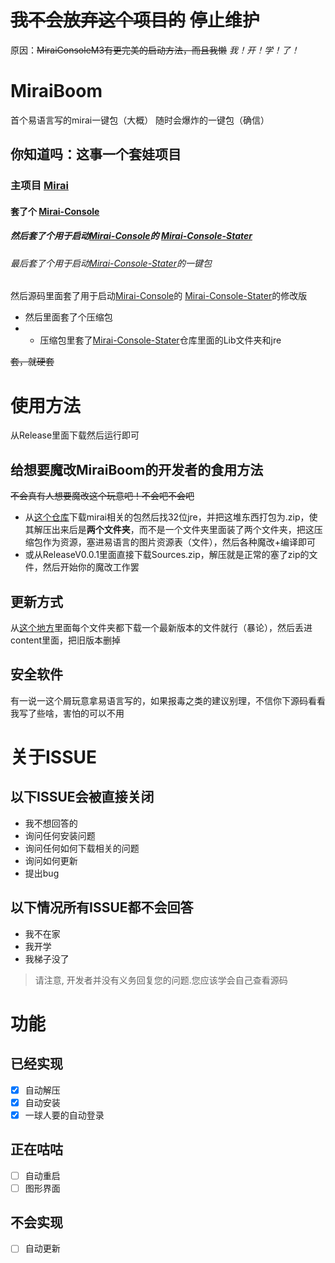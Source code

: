 # ~~我不会放弃这个项目的~~ 停止维护
原因：~~MiraiConsoleM3有更完美的启动方法，而且我懒~~
*我！开！学！了！*


# MiraiBoom

首个易语言写的mirai一键包（大概）
随时会爆炸的一键包（确信）

## 你知道吗：这事一个套娃项目
 ### 主项目 [Mirai](https://github.com/mamoe/mirai)
 #### 套了个 [Mirai-Console](https://github.com/mamoe/mirai-console/)
 ##### 然后套了个用于启动[Mirai-Console](https://github.com/mamoe/mirai-console/)的 [Mirai-Console-Stater](https://github.com/Pai2Chen/mirai-console-starter)
 ###### 最后套了个用于启动[Mirai-Console-Stater](https://github.com/Pai2Chen/mirai-console-starter)的一键包
 
 然后源码里面套了用于启动[Mirai-Console](https://github.com/mamoe/mirai-console/)的 [Mirai-Console-Stater](https://github.com/Pai2Chen/mirai-console-starter)的修改版
 - 然后里面套了个压缩包
 - - 压缩包里套了[Mirai-Console-Stater](https://github.com/Pai2Chen/mirai-console-starter)仓库里面的Lib文件夹和jre

~~套，就硬套~~

# 使用方法
从Release里面下载然后运行即可

## 给想要魔改MiraiBoom的开发者的食用方法
~~不会真有人想要魔改这个玩意吧！不会吧不会吧~~

- 从[这个仓库](https://github.com/MizunaNako/mirai-console-starter/tree/master/lib/)下载mirai相关的包然后找32位jre，并把这堆东西打包为.zip，使其解压出来后是**两个文件夹**，而不是一个文件夹里面装了两个文件夹，把这压缩包作为资源，塞进易语言的图片资源表（文件），然后各种魔改+编译即可
- 或从ReleaseV0.0.1里面直接下载Sources.zip，解压就是正常的塞了zip的文件，然后开始你的魔改工作罢



## 更新方式
从[这个地方](https://github.com/project-mirai/mirai-repo/tree/master/shadow/)里面每个文件夹都下载一个最新版本的文件就行（暴论），然后丢进content里面，把旧版本删掉

## 安全软件
有一说一这个屑玩意拿易语言写的，如果报毒之类的建议别理，不信你下源码看看我写了些啥，害怕的可以不用

# 关于ISSUE
## 以下ISSUE会被直接关闭
- 我不想回答的
- 询问任何安装问题
- 询问任何如何下载相关的问题
- 询问如何更新
- 提出bug

## 以下情况所有ISSUE都不会回答
- 我不在家
- 我开学
- 我梯子没了
>请注意, 开发者并没有义务回复您的问题.您应该学会自己查看源码

# 功能

## 已经实现
- [x] 自动解压
- [x] 自动安装
- [x] 一球人要的自动登录

## 正在咕咕
- [ ] 自动重启
- [ ] 图形界面

## 不会实现
- [ ] 自动更新
